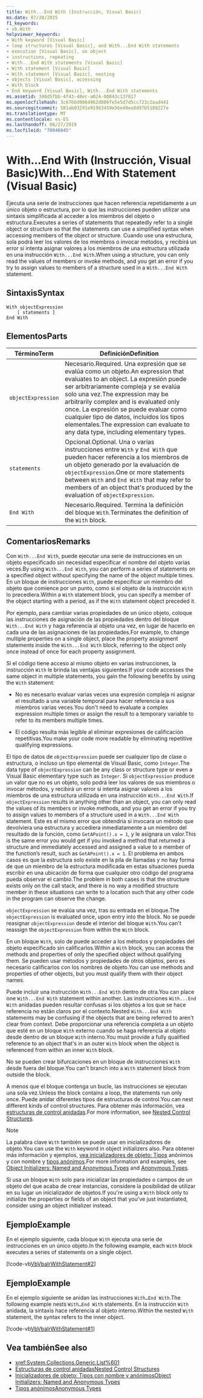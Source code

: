 ```yaml
---
title: With...End With (Instrucción, Visual Basic)
ms.date: 07/20/2015
f1_keywords:
- vb.With
helpviewer_keywords:
- With keyword [Visual Basic]
- loop structures [Visual Basic], and With...End With statements
- execution [Visual Basic], on object
- instructions, repeating
- With...End With statements [Visual Basic]
- With statement [Visual Basic]
- With statement [Visual Basic], nesting
- objects [Visual Basic], accessing
- With block
- End keyword [Visual Basic], With...End With statements
ms.assetid: 340d5fbb-4f43-48ec-a024-80843c137817
ms.openlocfilehash: 3c6766d9084962d006fe5e5d7d5cc723c2aad441
ms.sourcegitcommit: 581ab03291e91983459e56e40ea8d97b5189227e
ms.translationtype: MT
ms.contentlocale: es-ES
ms.lasthandoff: 08/27/2019
ms.locfileid: "70046645"
---
```

# <a name="withend-with-statement-visual-basic"></a><span data-ttu-id="3ac5b-102">With...End With (Instrucción, Visual Basic)</span><span class="sxs-lookup"><span data-stu-id="3ac5b-102">With...End With Statement (Visual Basic)</span></span>

<span data-ttu-id="3ac5b-103">Ejecuta una serie de instrucciones que hacen referencia repetidamente a un único objeto o estructura, por lo que las instrucciones pueden utilizar una sintaxis simplificada al acceder a los miembros del objeto o estructura.</span><span class="sxs-lookup"><span data-stu-id="3ac5b-103">Executes a series of statements that repeatedly refer to a single object or structure so that the statements can use a simplified syntax when accessing members of the object or structure.</span></span>  <span data-ttu-id="3ac5b-104">Cuando use una estructura, sola podrá leer los valores de los miembros o invocar métodos, y recibirá un error si intenta asignar valores a los miembros de una estructura utilizada en una instrucción `With...End With`.</span><span class="sxs-lookup"><span data-stu-id="3ac5b-104">When using a structure, you can only read the values of members or invoke methods, and you get an error if you try to assign values to members of a structure used in a `With...End With` statement.</span></span>

## <a name="syntax"></a><span data-ttu-id="3ac5b-105">Sintaxis</span><span class="sxs-lookup"><span data-stu-id="3ac5b-105">Syntax</span></span>

```
With objectExpression
    [ statements ]
End With
```

## <a name="parts"></a><span data-ttu-id="3ac5b-106">Elementos</span><span class="sxs-lookup"><span data-stu-id="3ac5b-106">Parts</span></span>

|<span data-ttu-id="3ac5b-107">Término</span><span class="sxs-lookup"><span data-stu-id="3ac5b-107">Term</span></span>|<span data-ttu-id="3ac5b-108">Definición</span><span class="sxs-lookup"><span data-stu-id="3ac5b-108">Definition</span></span>|
|---|---|
|`objectExpression`|<span data-ttu-id="3ac5b-109">Necesario.</span><span class="sxs-lookup"><span data-stu-id="3ac5b-109">Required.</span></span> <span data-ttu-id="3ac5b-110">Una expresión que se evalúa como un objeto.</span><span class="sxs-lookup"><span data-stu-id="3ac5b-110">An expression that evaluates to an object.</span></span> <span data-ttu-id="3ac5b-111">La expresión puede ser arbitrariamente compleja y se evalúa solo una vez.</span><span class="sxs-lookup"><span data-stu-id="3ac5b-111">The expression may be arbitrarily complex and is evaluated only once.</span></span> <span data-ttu-id="3ac5b-112">La expresión se puede evaluar como cualquier tipo de datos, incluidos los tipos elementales.</span><span class="sxs-lookup"><span data-stu-id="3ac5b-112">The expression can evaluate to any data type, including elementary types.</span></span>|
|`statements`|<span data-ttu-id="3ac5b-113">Opcional.</span><span class="sxs-lookup"><span data-stu-id="3ac5b-113">Optional.</span></span> <span data-ttu-id="3ac5b-114">Una o varias instrucciones entre `With` y `End With` que pueden hacer referencia a los miembros de un objeto generado por la evaluación de `objectExpression`.</span><span class="sxs-lookup"><span data-stu-id="3ac5b-114">One or more statements between `With` and `End With` that may refer to members of an object that's produced by the evaluation of `objectExpression`.</span></span>|
|`End With`|<span data-ttu-id="3ac5b-115">Necesario.</span><span class="sxs-lookup"><span data-stu-id="3ac5b-115">Required.</span></span> <span data-ttu-id="3ac5b-116">Termina la definición del bloque `With`.</span><span class="sxs-lookup"><span data-stu-id="3ac5b-116">Terminates the definition of the `With` block.</span></span>|

## <a name="remarks"></a><span data-ttu-id="3ac5b-117">Comentarios</span><span class="sxs-lookup"><span data-stu-id="3ac5b-117">Remarks</span></span>

<span data-ttu-id="3ac5b-118">Con `With...End With`, puede ejecutar una serie de instrucciones en un objeto especificado sin necesidad especificar el nombre del objeto varias veces.</span><span class="sxs-lookup"><span data-stu-id="3ac5b-118">By using `With...End With`, you can perform a series of statements on a specified object without specifying the name of the object multiple times.</span></span> <span data-ttu-id="3ac5b-119">En un bloque de instrucciones `With`, puede especificar un miembro del objeto que comience por un punto, como si el objeto de la instrucción `With` lo precediera.</span><span class="sxs-lookup"><span data-stu-id="3ac5b-119">Within a `With` statement block, you can specify a member of the object starting with a period, as if the `With` statement object preceded it.</span></span>

<span data-ttu-id="3ac5b-120">Por ejemplo, para cambiar varias propiedades de un único objeto, coloque las instrucciones de asignación de las propiedades dentro del bloque `With...End With` y haga referencia al objeto una vez, en lugar de hacerlo en cada una de las asignaciones de las propiedades.</span><span class="sxs-lookup"><span data-stu-id="3ac5b-120">For example, to change multiple properties on a single object, place the property assignment statements inside the `With...End With` block, referring to the object only once instead of once for each property assignment.</span></span>

<span data-ttu-id="3ac5b-121">Si el código tiene acceso al mismo objeto en varias instrucciones, la instrucción `With` le brinda las ventajas siguientes:</span><span class="sxs-lookup"><span data-stu-id="3ac5b-121">If your code accesses the same object in multiple statements, you gain the following benefits by using the `With` statement:</span></span>

- <span data-ttu-id="3ac5b-122">No es necesario evaluar varias veces una expresión compleja ni asignar el resultado a una variable temporal para hacer referencia a sus miembros varias veces.</span><span class="sxs-lookup"><span data-stu-id="3ac5b-122">You don't need to evaluate a complex expression multiple times or assign the result to a temporary variable to refer to its members multiple times.</span></span>

- <span data-ttu-id="3ac5b-123">El código resulta más legible al eliminar expresiones de calificación repetitivas.</span><span class="sxs-lookup"><span data-stu-id="3ac5b-123">You make your code more readable by eliminating repetitive qualifying expressions.</span></span>

<span data-ttu-id="3ac5b-124">El tipo de datos de `objectExpression` puede ser cualquier tipo de clase o estructura, o incluso un tipo elemental de Visual Basic, como `Integer`.</span><span class="sxs-lookup"><span data-stu-id="3ac5b-124">The data type of `objectExpression` can be any class or structure type or even a Visual Basic elementary type such as `Integer`.</span></span>  <span data-ttu-id="3ac5b-125">Si `objectExpression` produce un valor que no es un objeto, solo podrá leer los valores de sus miembros o invocar métodos, y recibirá un error si intenta asignar valores a los miembros de una estructura utilizada en una instrucción `With...End With`.</span><span class="sxs-lookup"><span data-stu-id="3ac5b-125">If `objectExpression` results in anything other than an object, you can only read the values of its members or invoke methods, and you get an error if you try to assign values to members of a structure used in a `With...End With` statement.</span></span>  <span data-ttu-id="3ac5b-126">Este es el mismo error que obtendría si invocara un método que devolviera una estructura y accediera inmediatamente a un miembro del resultado de la función, como `GetAPoint().x = 1`, y le asignara un valor.</span><span class="sxs-lookup"><span data-stu-id="3ac5b-126">This is the same error you would get if you invoked a method that returned a structure and immediately accessed and assigned a value to a member of the function’s result, such as `GetAPoint().x = 1`.</span></span>  <span data-ttu-id="3ac5b-127">El problema en ambos casos es que la estructura solo existe en la pila de llamadas y no hay forma de que un miembro de la estructura modificada en estas situaciones pueda escribir en una ubicación de forma que cualquier otro código del programa pueda observar el cambio.</span><span class="sxs-lookup"><span data-stu-id="3ac5b-127">The problem in both cases is that the structure exists only on the call stack, and there is no way a modified structure member in these situations can write to  a location such that any other code in the program can observe the change.</span></span>

<span data-ttu-id="3ac5b-128">`objectExpression` se evalúa una vez, tras su entrada en el bloque.</span><span class="sxs-lookup"><span data-stu-id="3ac5b-128">The `objectExpression` is evaluated once, upon entry into the block.</span></span> <span data-ttu-id="3ac5b-129">No se puede reasignar `objectExpression` desde el interior del bloque `With`.</span><span class="sxs-lookup"><span data-stu-id="3ac5b-129">You can't reassign the `objectExpression` from within the `With` block.</span></span>

<span data-ttu-id="3ac5b-130">En un bloque `With`, solo de puede acceder a los métodos y propiedades del objeto especificado sin calificarlos.</span><span class="sxs-lookup"><span data-stu-id="3ac5b-130">Within a `With` block, you can access the methods and properties of only the specified object without qualifying them.</span></span> <span data-ttu-id="3ac5b-131">Se pueden usar métodos y propiedades de otros objetos, pero es necesario calificarlos con los nombres de objeto.</span><span class="sxs-lookup"><span data-stu-id="3ac5b-131">You can use methods and properties of other objects, but you must qualify them with their object names.</span></span>

<span data-ttu-id="3ac5b-132">Puede incluir una instrucción `With...End With` dentro de otra.</span><span class="sxs-lookup"><span data-stu-id="3ac5b-132">You can place one `With...End With` statement within another.</span></span> <span data-ttu-id="3ac5b-133">Las instrucciones `With...End With` anidadas pueden resultar confusas si los objetos a los que se hace referencia no están claros por el contexto.</span><span class="sxs-lookup"><span data-stu-id="3ac5b-133">Nested `With...End With` statements may be confusing if the objects that are being referred to aren't clear from context.</span></span> <span data-ttu-id="3ac5b-134">Debe proporcionar una referencia completa a un objeto que esté en un bloque `With` externo cuando se haga referencia al objeto desde dentro de un bloque `With` interno.</span><span class="sxs-lookup"><span data-stu-id="3ac5b-134">You must provide a fully qualified reference to an object that's in an outer `With` block when the object is referenced from within an inner `With` block.</span></span>

<span data-ttu-id="3ac5b-135">No se pueden crear bifurcaciones en un bloque de instrucciones `With` desde fuera del bloque.</span><span class="sxs-lookup"><span data-stu-id="3ac5b-135">You can't branch into a `With` statement block from outside the block.</span></span>

<span data-ttu-id="3ac5b-136">A menos que el bloque contenga un bucle, las instrucciones se ejecutan una sola vez.</span><span class="sxs-lookup"><span data-stu-id="3ac5b-136">Unless the block contains a loop, the statements run only once.</span></span> <span data-ttu-id="3ac5b-137">Puede anidar diferentes tipos de estructuras de control.</span><span class="sxs-lookup"><span data-stu-id="3ac5b-137">You can nest different kinds of control structures.</span></span> <span data-ttu-id="3ac5b-138">Para obtener más información, vea [estructuras de control anidadas](../../../visual-basic/programming-guide/language-features/control-flow/nested-control-structures.md).</span><span class="sxs-lookup"><span data-stu-id="3ac5b-138">For more information, see [Nested Control Structures](../../../visual-basic/programming-guide/language-features/control-flow/nested-control-structures.md).</span></span>

> [!NOTE]
> <span data-ttu-id="3ac5b-139">La palabra clave `With` también se puede usar en inicializadores de objeto.</span><span class="sxs-lookup"><span data-stu-id="3ac5b-139">You can use the `With` keyword in object initializers also.</span></span> <span data-ttu-id="3ac5b-140">Para obtener más información y ejemplos, [vea inicializadores de objeto: Tipos](../../../visual-basic/programming-guide/language-features/objects-and-classes/object-initializers-named-and-anonymous-types.md) anónimos y con nombre y [tipos anónimos](../../../visual-basic/programming-guide/language-features/objects-and-classes/anonymous-types.md).</span><span class="sxs-lookup"><span data-stu-id="3ac5b-140">For more information and examples, see [Object Initializers: Named and Anonymous Types](../../../visual-basic/programming-guide/language-features/objects-and-classes/object-initializers-named-and-anonymous-types.md) and [Anonymous Types](../../../visual-basic/programming-guide/language-features/objects-and-classes/anonymous-types.md).</span></span>
>
> <span data-ttu-id="3ac5b-141">Si usa un bloque `With` solo para inicializar las propiedades o campos de un objeto del que acaba de crear instancias, considere la posibilidad de utilizar en su lugar un inicializador de objetos.</span><span class="sxs-lookup"><span data-stu-id="3ac5b-141">If you're using a `With` block only to initialize the properties or fields of an object that you've just instantiated, consider using an object initializer instead.</span></span>

## <a name="example"></a><span data-ttu-id="3ac5b-142">Ejemplo</span><span class="sxs-lookup"><span data-stu-id="3ac5b-142">Example</span></span>

<span data-ttu-id="3ac5b-143">En el ejemplo siguiente, cada bloque `With` ejecuta una serie de instrucciones en un único objeto.</span><span class="sxs-lookup"><span data-stu-id="3ac5b-143">In the following example, each `With` block executes a series of statements on a single object.</span></span>

[!code-vb[VbVbalrWithStatement#2](~/samples/snippets/visualbasic/VS_Snippets_VBCSharp/vbvbalrwithstatement/vb/mainwindow.xaml.vb#2)]

## <a name="example"></a><span data-ttu-id="3ac5b-144">Ejemplo</span><span class="sxs-lookup"><span data-stu-id="3ac5b-144">Example</span></span>

<span data-ttu-id="3ac5b-145">En el ejemplo siguiente se anidan las instrucciones `With…End With`.</span><span class="sxs-lookup"><span data-stu-id="3ac5b-145">The following example nests `With…End With` statements.</span></span> <span data-ttu-id="3ac5b-146">En la instrucción `With` anidada, la sintaxis hace referencia al objeto interno.</span><span class="sxs-lookup"><span data-stu-id="3ac5b-146">Within the nested `With` statement, the syntax refers to the inner object.</span></span>

[!code-vb[VbVbalrWithStatement#1](~/samples/snippets/visualbasic/VS_Snippets_VBCSharp/vbvbalrwithstatement/vb/mainwindow.xaml.vb#1)]

## <a name="see-also"></a><span data-ttu-id="3ac5b-147">Vea también</span><span class="sxs-lookup"><span data-stu-id="3ac5b-147">See also</span></span>

- <xref:System.Collections.Generic.List%601>
- [<span data-ttu-id="3ac5b-148">Estructuras de control anidadas</span><span class="sxs-lookup"><span data-stu-id="3ac5b-148">Nested Control Structures</span></span>](../../../visual-basic/programming-guide/language-features/control-flow/nested-control-structures.md)
- [<span data-ttu-id="3ac5b-149">Inicializadores de objeto: Tipos con nombre y anónimos</span><span class="sxs-lookup"><span data-stu-id="3ac5b-149">Object Initializers: Named and Anonymous Types</span></span>](../../../visual-basic/programming-guide/language-features/objects-and-classes/object-initializers-named-and-anonymous-types.md)
- [<span data-ttu-id="3ac5b-150">Tipos anónimos</span><span class="sxs-lookup"><span data-stu-id="3ac5b-150">Anonymous Types</span></span>](../../../visual-basic/programming-guide/language-features/objects-and-classes/anonymous-types.md)
